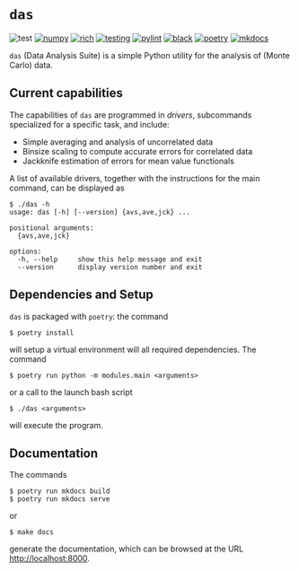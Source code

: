 # `das`

![test](https://img.shields.io/badge/Tests-Passing-32CD32)
[![numpy](https://img.shields.io/badge/numpy-FF0000)](https://numpy.org)
[![rich](https://img.shields.io/badge/rich-FF0000)](https://github.com/Textualize/rich)
[![testing](https://img.shields.io/badge/testing-pytest-blue)](https://github.com/pytest-dev/pytest)
[![pylint](https://img.shields.io/badge/linting-pylint-blue)](https://github.com/pylint-dev/pylint)
[![black](https://img.shields.io/badge/code%20style-black-black)](https://github.com/psf/black)
[![poetry](https://img.shields.io/badge/build-poetry-blue)](https://github.com/python-poetry/poetry)
[![mkdocs](https://img.shields.io/badge/documentation-mkdocs-blue)](https://github.com/mkdocs/mkdocs)


`das` (Data Analysis Suite) is a simple Python utility for the
analysis of (Monte Carlo) data.




## Current capabilities

The capabilities of `das` are programmed in *drivers*,
subcommands specialized for a specific task, and include:

- Simple averaging and analysis of uncorrelated data
- Binsize scaling to compute accurate errors for correlated
  data
- Jackknife estimation of errors for mean value functionals

A list of available drivers, together with the instructions for
the main command, can be displayed as

```
$ ./das -h
usage: das [-h] [--version] {avs,ave,jck} ...

positional arguments:
  {avs,ave,jck}

options:
  -h, --help     show this help message and exit
  --version      display version number and exit
```




## Dependencies and Setup

`das` is packaged with `poetry`: the command

```
$ poetry install
```

will setup a virtual environment will all required
dependencies. The command

```
$ poetry run python -m modules.main <arguments>
```

or a call to the launch bash script

```
$ ./das <arguments>
```

will execute the program.




## Documentation

The commands

```
$ poetry run mkdocs build
$ poetry run mkdocs serve
```

or

```
$ make docs
```

generate the documentation, which can be browsed at the URL
[http://localhost:8000](http://localhost:8000).
